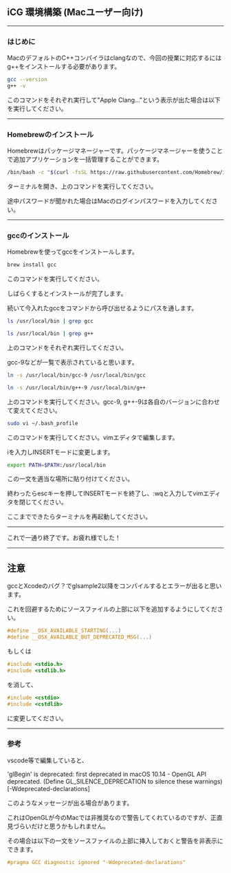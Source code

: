  ## iCG 環境構築 (Macユーザー向け)

---

### はじめに

MacのデフォルトのC++コンパイラはclangなので、今回の授業に対応するにはg++をインストールする必要があります。

```sh
gcc --version
g++ -v
```

このコマンドをそれぞれ実行して"Apple Clang…"という表示が出た場合は以下を実行してください。



---

### Homebrewのインストール

Homebrewはパッケージマネージャーです。パッケージマネージャーを使うことで追加アプリケーションを一括管理することができます。

```sh
/bin/bash -c "$(curl -fsSL https://raw.githubusercontent.com/Homebrew/install/master/install.sh)"
```

ターミナルを開き、上のコマンドを実行してください。

途中パスワードが聞かれた場合はMacのログインパスワードを入力してください。



---

### gccのインストール

Homebrewを使ってgccをインストールします。

```sh
brew install gcc
```

このコマンドを実行してください。

しばらくするとインストールが完了します。

続いて今入れたgccをコマンドから呼び出せるようにパスを通します。

```sh
ls /usr/local/bin | grep gcc
```

```sh
ls /usr/local/bin | grep g++
```

上のコマンドをそれぞれ実行してください。

gcc-9などが一覧で表示されていると思います。

```sh
ln -s /usr/local/bin/gcc-9 /usr/local/bin/gcc
```

```sh
ln -s /usr/local/bin/g++-9 /usr/local/bin/g++
```

上のコマンドを実行してください。gcc-9, g++-9は各自のバージョンに合わせて変えてください。



```sh
sudo vi ~/.bash_profile
```

このコマンドを実行してください。vimエディタで編集します。

iを入力しINSERTモードに変更します。

```sh
export PATH=$PATH:/usr/local/bin
```

この一文を適当な場所に貼り付けてください。

終わったらescキーを押してINSERTモードを終了し、:wqと入力してvimエディタを閉じてください。

ここまでできたらターミナルを再起動してください。

---

これで一通り終了です。お疲れ様でした！

---

## 注意

gccとXcodeのバグ？でglsample2以降をコンパイルするとエラーが出ると思います。

これを回避するためにソースファイルの上部に以下を追加するようにしてください。

```c
#define __OSX_AVAILABLE_STARTING(...)
#define __OSX_AVAILABLE_BUT_DEPRECATED_MSG(...)
```



もしくは

```c
#include <stdio.h>
#include <stdlib.h>
```

を消して、

```c
#include <cstdio>
#include <cstdlib>
```

に変更してください。

---

### 参考

vscode等で編集していると、

'glBegin' is deprecated: first deprecated in macOS 10.14 - OpenGL API deprecated. (Define GL_SILENCE_DEPRECATION to silence these warnings) [-Wdeprecated-declarations]

このようなメッセージが出る場合があります。

これはOpenGLが今のMacでは非推奨なので警告してくれているのですが、正直見づらいだけと思うかもしれません。

その場合は以下の一文をソースファイルの上部に挿入しておくと警告を非表示にできます。

```c
#pragma GCC diagnostic ignored "-Wdeprecated-declarations"
```

